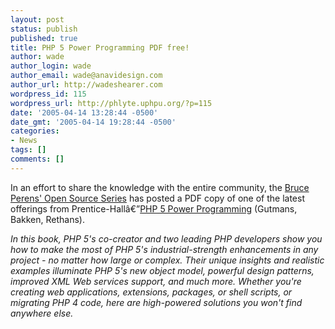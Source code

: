 ```yaml
---
layout: post
status: publish
published: true
title: PHP 5 Power Programming PDF free!
author: wade
author_login: wade
author_email: wade@anavidesign.com
author_url: http://wadeshearer.com
wordpress_id: 115
wordpress_url: http://phlyte.uphpu.org/?p=115
date: '2005-04-14 13:28:44 -0500'
date_gmt: '2005-04-14 19:28:44 -0500'
categories:
- News
tags: []
comments: []
---
```

<p>In an effort to share the knowledge with the entire community, the <a href="http://phptr.com/promotions/promotion.asp?promo=1484&redir=1&rl=1">Bruce Perens' Open Source Series</a> has posted a PDF copy of one of the latest offerings from Prentice-Hallâ€”<a href="http://php5powerprogramming.com/">PHP 5 Power Programming</a> (Gutmans, Bakken, Rethans).</p>
<p><i>In this book, PHP 5's co-creator and two leading PHP developers show you how to make the most of PHP 5's industrial-strength enhancements in any project - no matter how large or complex. Their unique insights and realistic examples illuminate PHP 5's new object model, powerful design patterns, improved XML Web services support, and much more. Whether you're creating web applications, extensions, packages, or shell scripts, or migrating PHP 4 code, here are high-powered solutions you won't find anywhere else.</i></p>
